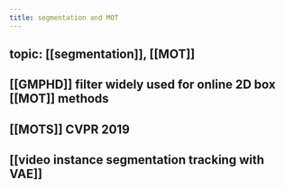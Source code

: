 ```yaml
---
title: segmentation and MOT
---
```


## topic: [[segmentation]], [[MOT]]
##
## [[GMPHD]] filter widely used for online 2D box [[MOT]] methods
## [[MOTS]] CVPR 2019
## [[video instance segmentation tracking with VAE]]
